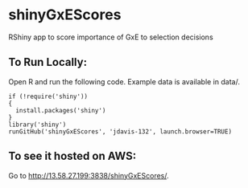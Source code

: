 # shinyGxEScores
RShiny app to score importance of GxE to selection decisions

## To Run Locally: 
Open R and run the following code. Example data is available in data/.
```
if (!require('shiny'))
{
  install.packages('shiny')
}
library('shiny')
runGitHub('shinyGxEScores', 'jdavis-132', launch.browser=TRUE)
```
## To see it hosted on AWS: 
Go to http://13.58.27.199:3838/shinyGxEScores/. 
